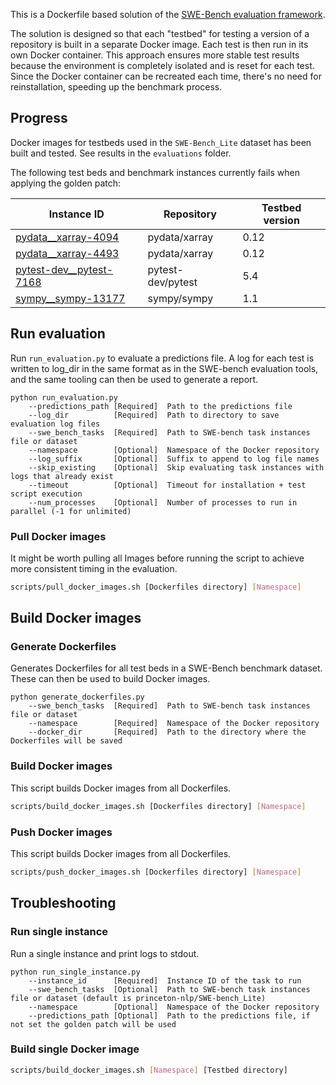 This is a Dockerfile based solution of the [SWE-Bench evaluation framework](https://github.com/princeton-nlp/SWE-bench/tree/main/swebench/harness).

The solution is designed so that each "testbed" for testing a version of a repository is built in a separate Docker
image. Each test is then run in its own Docker container. This approach ensures more stable test results because the
environment is completely isolated and is reset for each test. Since the Docker container can be recreated each time,
there's no need for reinstallation, speeding up the benchmark process.

## Progress
Docker images for testbeds used in the `SWE-Bench_Lite` dataset has been built and tested. See results in the 
`evaluations` folder. 

The following test beds and benchmark instances currently fails when applying the golden patch:

| Instance ID | Repository | Testbed version |
| ----------- | ---------- | --------------- |
| [pydata__xarray-4094](evaluations/SWE-bench_Lite_golden/logs/pydata__xarray-4094.SWE-bench_Lite_golden.eval.log) | pydata/xarray | 0.12 |
| [pydata__xarray-4493](evaluations/SWE-bench_Lite_golden/logs/pydata__xarray-4493.SWE-bench_Lite_golden.eval.log) | pydata/xarray | 0.12 |
| [pytest-dev__pytest-7168](evaluations/SWE-bench_Lite_golden/logs/pytest-dev__pytest-7168.SWE-bench_Lite_golden.eval.log) | pytest-dev/pytest | 5.4 |
| [sympy__sympy-13177](evaluations/SWE-bench_Lite_golden/logs/sympy__sympy-13177.SWE-bench_Lite_golden.eval.log) | sympy/sympy | 1.1 |

## Run evaluation
Run `run_evaluation.py` to evaluate a predictions file. A log for each test is written to log_dir in the same format
as in the SWE-bench evaluation tools, and the same tooling can then be used to generate a report. 

```
python run_evaluation.py 
    --predictions_path [Required]  Path to the predictions file 
    --log_dir          [Required]  Path to directory to save evaluation log files 
    --swe_bench_tasks  [Required]  Path to SWE-bench task instances file or dataset 
    --namespace        [Optional]  Namespace of the Docker repository 
    --log_suffix       [Optional]  Suffix to append to log file names
    --skip_existing    [Optional]  Skip evaluating task instances with logs that already exist
    --timeout          [Optional]  Timeout for installation + test script execution
    --num_processes    [Optional]  Number of processes to run in parallel (-1 for unlimited)
```

### Pull Docker images
It might be worth pulling all Images before running the script to achieve more consistent timing in the evaluation. 

```bash
scripts/pull_docker_images.sh [Dockerfiles directory] [Namespace]
```
## Build Docker images

### Generate Dockerfiles
Generates Dockerfiles for all test beds in a SWE-Bench benchmark dataset. These can then be used to build Docker images.

```
python generate_dockerfiles.py 
    --swe_bench_tasks  [Required]  Path to SWE-bench task instances file or dataset 
    --namespace        [Required]  Namespace of the Docker repository 
    --docker_dir       [Required]  Path to the directory where the Dockerfiles will be saved
```

### Build Docker images
This script builds Docker images from all Dockerfiles.

```bash
scripts/build_docker_images.sh [Dockerfiles directory] [Namespace]
```

### Push Docker images
This script builds Docker images from all Dockerfiles.

```bash
scripts/push_docker_images.sh [Dockerfiles directory] [Namespace]
```

## Troubleshooting

### Run single instance
Run a single instance and print logs to stdout. 

```
python run_single_instance.py 
    --instance_id      [Required]  Instance ID of the task to run
    --swe_bench_tasks  [Optional]  Path to SWE-bench task instances file or dataset (default is princeton-nlp/SWE-bench_Lite)
    --namespace        [Optional]  Namespace of the Docker repository
    --predictions_path [Optional]  Path to the predictions file, if not set the golden patch will be used
```

### Build single Docker image

```bash
scripts/build_docker_images.sh [Namespace] [Testbed directory]
```
